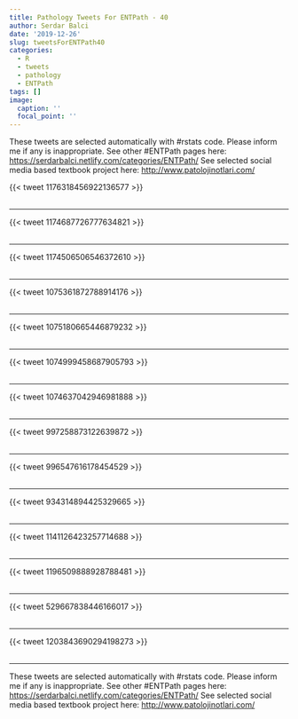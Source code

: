 ```yaml
---
title: Pathology Tweets For ENTPath - 40
author: Serdar Balci
date: '2019-12-26'
slug: tweetsForENTPath40
categories:
  - R
  - tweets
  - pathology
  - ENTPath
tags: []
image:
  caption: ''
  focal_point: ''
---
```



These tweets are selected automatically with #rstats code. Please inform me if any is inappropriate.
See other #ENTPath pages here: https://serdarbalci.netlify.com/categories/ENTPath/ 
See selected social media based textbook project here: http://www.patolojinotlari.com/

{{< tweet 1176318456922136577 >}}
<br>
<br>
<hr>
{{< tweet 1174687726777634821 >}}
<br>
<br>
<hr>
{{< tweet 1174506506546372610 >}}
<br>
<br>
<hr>
{{< tweet 1075361872788914176 >}}
<br>
<br>
<hr>
{{< tweet 1075180665446879232 >}}
<br>
<br>
<hr>
{{< tweet 1074999458687905793 >}}
<br>
<br>
<hr>
{{< tweet 1074637042946981888 >}}
<br>
<br>
<hr>
{{< tweet 997258873122639872 >}}
<br>
<br>
<hr>
{{< tweet 996547616178454529 >}}
<br>
<br>
<hr>
{{< tweet 934314894425329665 >}}
<br>
<br>
<hr>
{{< tweet 1141126423257714688 >}}
<br>
<br>
<hr>
{{< tweet 1196509888928788481 >}}
<br>
<br>
<hr>
{{< tweet 529667838446166017 >}}
<br>
<br>
<hr>
{{< tweet 1203843690294198273 >}}
<br>
<br>
<hr>


These tweets are selected automatically with #rstats code. Please inform me if any is inappropriate.
See other #ENTPath pages here: https://serdarbalci.netlify.com/categories/ENTPath/ 
See selected social media based textbook project here: http://www.patolojinotlari.com/
